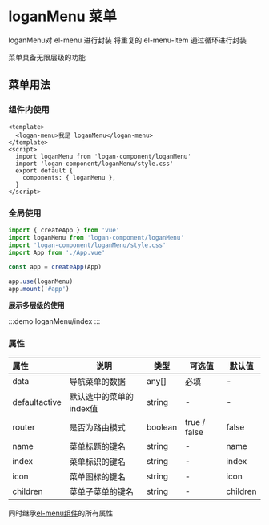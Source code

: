 # loganMenu 菜单
loganMenu对 el-menu 进行封装 将重复的 el-menu-item 通过循环进行封装 

菜单具备无限层级的功能

## 菜单用法
### 组件内使用
```vue
<template>
  <logan-menu>我是 loganMenu</logan-menu>
</template>
<script>
  import loganMenu from 'logan-component/loganMenu'
  import 'logan-component/loganMenu/style.css'
  export default {
    components: { loganMenu },
  }
</script>

```
### 全局使用
```js
import { createApp } from 'vue'
import loganMenu from 'logan-component/loganMenu'
import 'logan-component/loganMenu/style.css'
import App from './App.vue'

const app = createApp(App)

app.use(loganMenu)
app.mount('#app')

```

**展示多层级的使用**


:::demo
loganMenu/index
:::


### 属性
| 属性          | 说明                    | 类型    | 可选值       | 默认值   |
| :------------ | ----------------------- | ------- | ------------ | -------- |
| data          | 导航菜单的数据          | any[]   | 必填         | -        |
| defaultactive | 默认选中的菜单的index值 | string  | -            | -        |
| router        | 是否为路由模式          | boolean | true / false | false    |
| name          | 菜单标题的键名          | string  | -            | name     |
| index         | 菜单标识的键名          | string  | -            | index    |
| icon          | 菜单图标的键名          | string  | -            | icon     |
| children      | 菜单子菜单的键名        | string  | -            | children |


同时继承[el-menu组件](https://element-plus.org/zh-CN/component/menu.html)的所有属性


